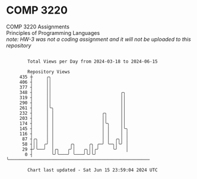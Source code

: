 # COMP 3220
COMP 3220 Assignments  
Principles of Programming Languages  
*note: HW-3 was not a coding assignment and it will not be uploaded to this repository*  

```

        Total Views per Day from 2024-03-18 to 2024-06-15

        Repository Views
     435 ┼     ╭╮
     406 ┤     ││
     377 ┤     ││
     348 ┤     ││                          ╭╮
     319 ┤     ││                          ││
     290 ┤     ││                          ││
     261 ┤     │╰╮                         ││
     232 ┤     │ │                  ╭╮     ││
     203 ┤     │ │                  ││     ││
     174 ┤     │ │                  │╰╮    ││
     145 ┤     │ │                  │ │    │╰╮
     116 ┤     │ │                  │ │    │ │
      87 ┤╭╮   │ │                  │ │  ╭╮│ │
      58 ┤││  ╭╯ │      ╭╮     ╭╮ ╭─╯ ╰─╮│╰╯ │
      29 ┼╯╰──╯  │╭╮   ╭╯│   ╭╮││╭╯     ╰╯   │
       0 ┤       ╰╯╰───╯ ╰───╯╰╯╰╯           ╰─────────────────────────────────────────────────────

        Chart last updated - Sat Jun 15 23:59:04 2024 UTC
        
```
